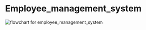 # Employee_management_system




![flowchart for employee_management_system](https://github.com/Selfbelieve/Employee_management_system/assets/112850255/0c125a30-6895-4521-98d3-0a1d6e23b7c1)
